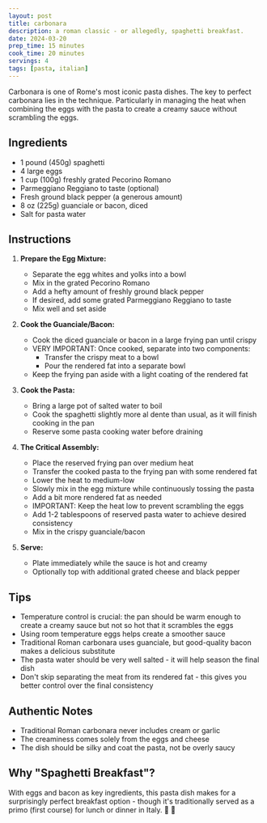```yaml
---
layout: post
title: carbonara
description: a roman classic - or allegedly, spaghetti breakfast.
date: 2024-03-20
prep_time: 15 minutes
cook_time: 20 minutes
servings: 4
tags: [pasta, italian]
---
```


Carbonara is one of Rome's most iconic pasta dishes. The key to perfect carbonara lies in the technique. Particularly in managing the heat when combining the eggs with the pasta to create a creamy sauce without scrambling the eggs.

## Ingredients

- 1 pound (450g) spaghetti
- 4 large eggs
- 1 cup (100g) freshly grated Pecorino Romano
- Parmeggiano Reggiano to taste (optional)
- Fresh ground black pepper (a generous amount)
- 8 oz (225g) guanciale or bacon, diced
- Salt for pasta water

## Instructions

1. **Prepare the Egg Mixture:**
   - Separate the egg whites and yolks into a bowl
   - Mix in the grated Pecorino Romano
   - Add a hefty amount of freshly ground black pepper
   - If desired, add some grated Parmeggiano Reggiano to taste
   - Mix well and set aside

2. **Cook the Guanciale/Bacon:**
   - Cook the diced guanciale or bacon in a large frying pan until crispy
   - VERY IMPORTANT: Once cooked, separate into two components:
     - Transfer the crispy meat to a bowl
     - Pour the rendered fat into a separate bowl
   - Keep the frying pan aside with a light coating of the rendered fat

3. **Cook the Pasta:**
   - Bring a large pot of salted water to boil
   - Cook the spaghetti slightly more al dente than usual, as it will finish cooking in the pan
   - Reserve some pasta cooking water before draining

4. **The Critical Assembly:**
   - Place the reserved frying pan over medium heat
   - Transfer the cooked pasta to the frying pan with some rendered fat
   - Lower the heat to medium-low
   - Slowly mix in the egg mixture while continuously tossing the pasta
   - Add a bit more rendered fat as needed
   - IMPORTANT: Keep the heat low to prevent scrambling the eggs
   - Add 1-2 tablespoons of reserved pasta water to achieve desired consistency
   - Mix in the crispy guanciale/bacon

5. **Serve:**
   - Plate immediately while the sauce is hot and creamy
   - Optionally top with additional grated cheese and black pepper

## Tips

- Temperature control is crucial: the pan should be warm enough to create a creamy sauce but not so hot that it scrambles the eggs
- Using room temperature eggs helps create a smoother sauce
- Traditional Roman carbonara uses guanciale, but good-quality bacon makes a delicious substitute
- The pasta water should be very well salted - it will help season the final dish
- Don't skip separating the meat from its rendered fat - this gives you better control over the final consistency

## Authentic Notes

- Traditional Roman carbonara never includes cream or garlic
- The creaminess comes solely from the eggs and cheese
- The dish should be silky and coat the pasta, not be overly saucy

## Why "Spaghetti Breakfast"?

With eggs and bacon as key ingredients, this pasta dish makes for a surprisingly perfect breakfast option - though it's traditionally served as a primo (first course) for lunch or dinner in Italy. 🍳 🍝 
